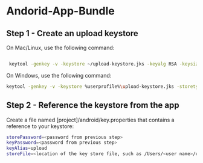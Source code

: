 # Andorid-App-Bundle


## Step 1 - Create an upload keystore
  
On Mac/Linux, use the following command:
 ```bash
 
  keytool -genkey -v -keystore ~/upload-keystore.jks -keyalg RSA -keysize 2048 -validity 10000 -alias upload
 ```

On Windows, use the following command:
  ```bash
 keytool -genkey -v -keystore %userprofile%\upload-keystore.jks -storetype JKS -keyalg RSA -keysize 2048 -validity 10000 -alias upload
  ```
## Step 2 - Reference the keystore from the app
Create a file named [project]/android/key.properties that contains a reference to your keystore:
  ```bash
  storePassword=<password from previous step>
keyPassword=<password from previous step>
keyAlias=upload
storeFile=<location of the key store file, such as /Users/<user name>/upload-keystore.jks>
```

